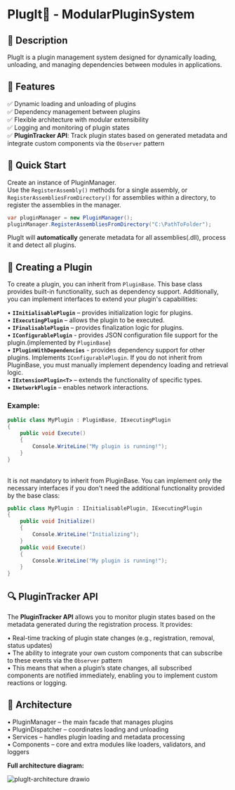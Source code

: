 # PlugIt🔌 - ModularPluginSystem


## 📌 Description
PlugIt is a plugin management system designed for dynamically loading, unloading, and managing dependencies between modules in applications.

## 🚀 Features
✅ Dynamic loading and unloading of plugins<br>
✅ Dependency management between plugins<br>
✅ Flexible architecture with modular extensibility<br>
✅ Logging and monitoring of plugin states<br>
✅ **PluginTracker API**: Track plugin states based on generated metadata and integrate custom components via the `Observer` pattern<br>

## 🚦 Quick Start
Create an instance of PluginManager.<br>
Use the `RegisterAssembly()` methods for a single assembly, or `RegisterAssembliesFromDirectory()` for assemblies within a directory, to register the assemblies in the manager.
```csharp
var pluginManager = new PluginManager();
pluginManager.RegisterAssembliesFromDirectory("C:\PathToFolder");
```
PlugIt will **automatically** generate metadata for all assemblies(.dll), process it and detect all plugins.


## 🧩 Creating a Plugin
To create a plugin, you can inherit from `PluginBase`. This base class provides built-in functionality, such as dependency support. Additionally, you can implement interfaces to extend your plugin's capabilities:

• **`IInitialisablePlugin`** – provides initialization logic for plugins.<br>
• **`IExecutingPlugin`** – allows the plugin to be executed.<br>
• **`IFinalisablePlugin`** – provides finalization logic for plugins.<br>
• **`IConfigurablePlugin`** - provides JSON configuration file support for the plugin.(implemented by `PluginBase`)<br>
• **`IPluginWithDependencies`** - provides dependency support for other plugins. Implements `IConfigurablePlugin`. If you do not inherit from PluginBase, you must manually implement dependency loading and retrieval logic.<br>
• **`IExtensionPlugin<T>`** – extends the functionality of specific types.<br>
• **`INetworkPlugin`** – enables network interactions.<br>

### Example:
```csharp
public class MyPlugin : PluginBase, IExecutingPlugin 
{
	public void Execute()
	{
		Console.WriteLine("My plugin is running!");
	}
}
```
<br>It is not mandatory to inherit from PluginBase. You can implement only the necessary interfaces if you don't need the additional functionality provided by the base class:<br>
```csharp
public class MyPlugin : IInitialisablePlugin, IExecutingPlugin 
{
	public void Initialize()
	{
		Console.WriteLine("Initializing");
	}
	public void Execute()
	{
		Console.WriteLine("My plugin is running!");
	}
}
```

## 🔍 PluginTracker API
The **PluginTracker API** allows you to monitor plugin states based on the metadata generated during the registration process. It provides:

• Real-time tracking of plugin state changes (e.g., registration, removal, status updates)<br>
• The ability to integrate your own custom components that can subscribe to these events via the `Observer` pattern<br>
• This means that when a plugin’s state changes, all subscribed components are notified immediately, enabling you to implement custom reactions or logging.<br>

## 📂 Architecture
• PluginManager – the main facade that manages plugins<br>
• PluginDispatcher – coordinates loading and unloading<br>
• Services – handles plugin loading and metadata processing<br>
• Components – core and extra modules like loaders, validators, and loggers<br>

**Full architecture diagram:**

![plugIt-architecture drawio](https://github.com/user-attachments/assets/a52a2adc-df92-4f66-94ab-a2d988bdeae3)

